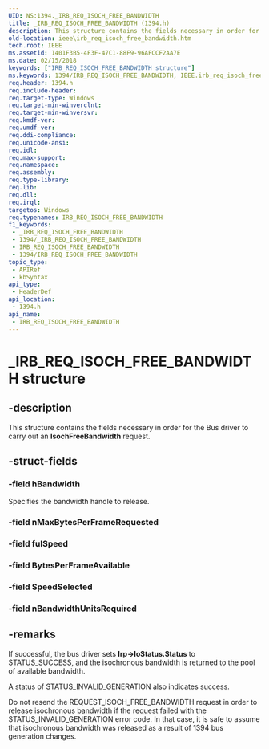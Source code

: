 ```yaml
---
UID: NS:1394._IRB_REQ_ISOCH_FREE_BANDWIDTH
title: _IRB_REQ_ISOCH_FREE_BANDWIDTH (1394.h)
description: This structure contains the fields necessary in order for the Bus driver to carry out an IsochFreeBandwidth request.
old-location: ieee\irb_req_isoch_free_bandwidth.htm
tech.root: IEEE
ms.assetid: 1401F3B5-4F3F-47C1-88F9-96AFCCF2AA7E
ms.date: 02/15/2018
keywords: ["IRB_REQ_ISOCH_FREE_BANDWIDTH structure"]
ms.keywords: 1394/IRB_REQ_ISOCH_FREE_BANDWIDTH, IEEE.irb_req_isoch_free_bandwidth, IRB_REQ_ISOCH_FREE_BANDWIDTH, IRB_REQ_ISOCH_FREE_BANDWIDTH structure [Buses], _IRB_REQ_ISOCH_FREE_BANDWIDTH
req.header: 1394.h
req.include-header: 
req.target-type: Windows
req.target-min-winverclnt: 
req.target-min-winversvr: 
req.kmdf-ver: 
req.umdf-ver: 
req.ddi-compliance: 
req.unicode-ansi: 
req.idl: 
req.max-support: 
req.namespace: 
req.assembly: 
req.type-library: 
req.lib: 
req.dll: 
req.irql: 
targetos: Windows
req.typenames: IRB_REQ_ISOCH_FREE_BANDWIDTH
f1_keywords:
 - _IRB_REQ_ISOCH_FREE_BANDWIDTH
 - 1394/_IRB_REQ_ISOCH_FREE_BANDWIDTH
 - IRB_REQ_ISOCH_FREE_BANDWIDTH
 - 1394/IRB_REQ_ISOCH_FREE_BANDWIDTH
topic_type:
 - APIRef
 - kbSyntax
api_type:
 - HeaderDef
api_location:
 - 1394.h
api_name:
 - IRB_REQ_ISOCH_FREE_BANDWIDTH
---
```


# _IRB_REQ_ISOCH_FREE_BANDWIDTH structure


## -description

This structure contains the fields necessary in order for the Bus driver to carry out an <b>IsochFreeBandwidth</b> request.

## -struct-fields

### -field hBandwidth

Specifies the bandwidth handle to release.

### -field nMaxBytesPerFrameRequested

### -field fulSpeed

### -field BytesPerFrameAvailable

### -field SpeedSelected

### -field nBandwidthUnitsRequired

## -remarks

If successful, the bus driver sets <b>Irp->IoStatus.Status</b> to STATUS_SUCCESS, and the isochronous bandwidth is returned to the pool of available bandwidth.

A status of STATUS_INVALID_GENERATION also indicates success. 

Do not resend the REQUEST_ISOCH_FREE_BANDWIDTH request in order to release isochronous bandwidth if the request failed with the STATUS_INVALID_GENERATION error code. In that case, it is safe to assume that isochronous bandwidth was released as a result of 1394 bus generation changes.

